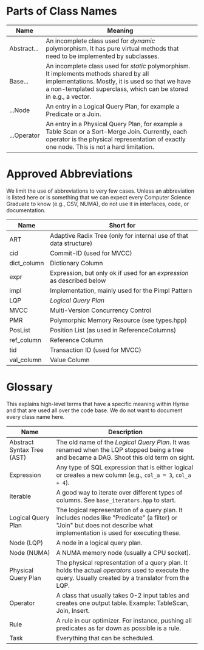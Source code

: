 # Parts of Class Names

| Name        | Meaning                                                                                                                                                                                                        |
| ----------- | -------------------------------------------------------------------------------------------------------------------------------------------------------------------------------------------------------------- |
| Abstract... | An incomplete class used for *dynamic* polymorphism. It has pure virtual methods that need to be implemented by subclasses.                                                                                    |
| Base...     | An incomplete class used for *static* polymorphism. It implements methods shared by all implementations. Mostly, it is used so that we have a non-templated superclass, which can be stored in e.g., a vector. |
| ...Node     | An entry in a Logical Query Plan, for example a Predicate or a Join.                                                                                                                                           |
| ...Operator | An entry in a Physical Query Plan, for example a Table Scan or a Sort-Merge Join. Currently, each operator is the physical representation of exactly one node. This is not a hard limitation.                  |

# Approved Abbreviations

We limit the use of abbreviations to very few cases. Unless an abbreviation is listed here or is something that we can expect every Computer Science Graduate to know (e.g., CSV, NUMA), do not use it in interfaces, code, or documentation.

| Name        | Short for                                                              |
| ----------- | ---------------------------------------------------------------------- |
| ART         | Adaptive Radix Tree (only for internal use of that data structure)     |
| cid         | Commit-ID (used for MVCC)                                              |
| dict_column | Dictionary Column                                                      |
| expr        | Expression, but only ok if used for an *expression* as described below |
| impl        | Implementation, mainly used for the Pimpl Pattern                      |
| LQP         | *Logical Query Plan*                                                   |
| MVCC        | Multi-Version Concurrency Control                                      |
| PMR         | Polymorphic Memory Resource (see types.hpp)                            |
| PosList     | Position List (as used in ReferenceColumns)                            |
| ref_column  | Reference Column                                                       |
| tid         | Transaction ID (used for MVCC)                                         |
| val_column  | Value Column                                                           |

# Glossary

This explains high-level terms that have a specific meaning within Hyrise and that are used all over the code base. We do not want to document every class name here.

| Name                       | Description                                                                                                                                                                |
| -------------------------- | -------------------------------------------------------------------------------------------------------------------------------------------------------------------------- |
| Abstract Syntax Tree (AST) | The old name of the *Logical Query Plan*. It was renamed when the LQP stopped being a tree and became a DAG. Shoot this old term on sight.                                 |
| Expression                 | Any type of SQL expression that is either logical or creates a new column (e.g., `col_a = 3`, `col_a + 4`).                                                                |
| Iterable                   | A good way to iterate over different types of columns. See `base_iterators.hpp` to start.                                                                                  |
| Logical Query Plan         | The logical representation of a query plan. It includes nodes like "Predicate" (a filter) or "Join" but does not describe what implementation is used for executing these. |
| Node (LQP)                 | A node in a logical query plan.                                                                                                                                            |
| Node (NUMA)                | A NUMA memory node (usually a CPU socket).                                                                                                                                 |
| Physical Query Plan        | The physical representation of a query plan. It holds the actual *operators* used to execute the query. Usually created by a translator from the LQP.                      |
| Operator                   | A class that usually takes 0-2 input tables and creates one output table. Example: TableScan, Join, Insert.                                                                |
| Rule                       | A rule in our optimizer. For instance, pushing all predicates as far down as possible is a rule.                                                                           |
| Task                       | Everything that can be scheduled.                                                                                                                                          |
